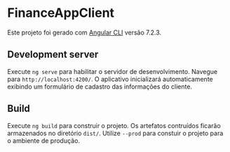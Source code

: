 # FinanceAppClient

Este projeto foi gerado com [Angular CLI](https://github.com/angular/angular-cli) versão 7.2.3.

## Development server

Execute `ng serve` para habilitar o servidor de desenvolvimento. Navegue para `http://localhost:4200/`. O aplicativo inicializará automaticamente exibindo um formulário de cadastro das informações do cliente.

## Build

Execute `ng build` para construir o projeto. Os artefatos contruídos ficarão armazenados no diretório `dist/`. Utilize `--prod` para constuir o projeto para o ambiente de produção.
